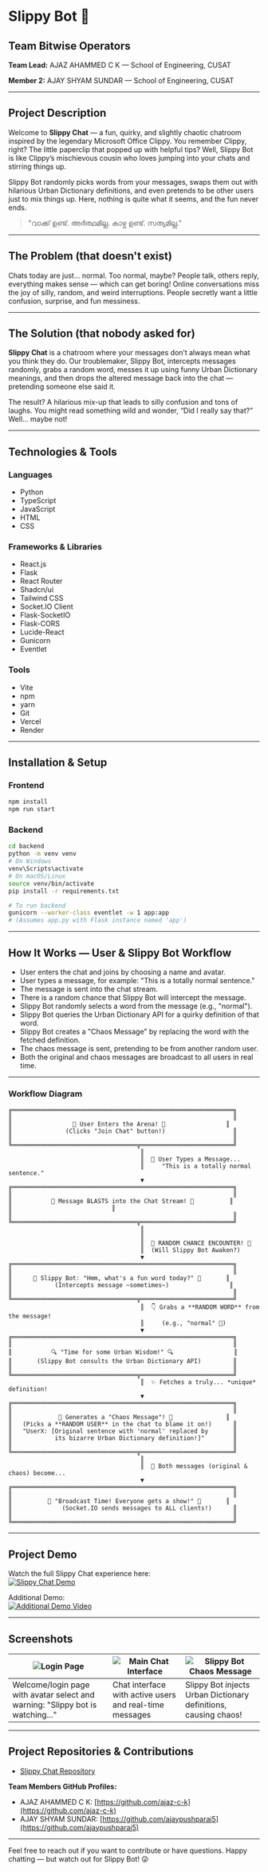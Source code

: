 
# Slippy Bot 🎯

## Team Bitwise Operators

**Team Lead:** AJAZ AHAMMED C K — School of Engineering, CUSAT

**Member 2:** AJAY SHYAM SUNDAR — School of Engineering, CUSAT

---

## Project Description

Welcome to **Slippy Chat** — a fun, quirky, and slightly chaotic chatroom inspired by the legendary Microsoft Office Clippy. You remember Clippy, right? The little paperclip that popped up with helpful tips? Well, Slippy Bot is like Clippy’s mischievous cousin who loves jumping into your chats and stirring things up.

Slippy Bot randomly picks words from your messages, swaps them out with hilarious Urban Dictionary definitions, and even pretends to be other users just to mix things up. Here, nothing is quite what it seems, and the fun never ends.

> "വാക്ക് ഉണ്ട്. അർത്ഥമില്ല. കാഴ്ച ഉണ്ട്. സത്യമില്ല."

---

## The Problem (that doesn't exist)

Chats today are just... normal. Too normal, maybe? People talk, others reply, everything makes sense — which can get boring! Online conversations miss the joy of silly, random, and weird interruptions. People secretly want a little confusion, surprise, and fun messiness.

---

## The Solution (that nobody asked for)

**Slippy Chat** is a chatroom where your messages don’t always mean what you think they do. Our troublemaker, Slippy Bot, intercepts messages randomly, grabs a random word, messes it up using funny Urban Dictionary meanings, and then drops the altered message back into the chat — pretending someone else said it.

The result? A hilarious mix-up that leads to silly confusion and tons of laughs. You might read something wild and wonder, “Did I really say that?” Well… maybe not!

---

## Technologies & Tools

### Languages

- Python  
- TypeScript  
- JavaScript  
- HTML  
- CSS  

### Frameworks & Libraries

- React.js  
- Flask  
- React Router  
- Shadcn/ui  
- Tailwind CSS  
- Socket.IO Client  
- Flask-SocketIO  
- Flask-CORS  
- Lucide-React  
- Gunicorn  
- Eventlet  

### Tools

- Vite  
- npm  
- yarn  
- Git  
- Vercel  
- Render  

---

## Installation & Setup

### Frontend

```bash
npm install
npm run start
````

### Backend

```bash
cd backend
python -m venv venv
# On Windows
venv\Scripts\activate
# On macOS/Linux
source venv/bin/activate
pip install -r requirements.txt

# To run backend
gunicorn --worker-class eventlet -w 1 app:app
# (Assumes app.py with Flask instance named 'app')
```

---

## How It Works — User & Slippy Bot Workflow

* User enters the chat and joins by choosing a name and avatar.
* User types a message, for example: "This is a totally normal sentence."
* The message is sent into the chat stream.
* There is a random chance that Slippy Bot will intercept the message.
* Slippy Bot randomly selects a word from the message (e.g., "normal").
* Slippy Bot queries the Urban Dictionary API for a quirky definition of that word.
* Slippy Bot creates a "Chaos Message" by replacing the word with the fetched definition.
* The chaos message is sent, pretending to be from another random user.
* Both the original and chaos messages are broadcast to all users in real time.

---

### Workflow Diagram

```
╔══════════════════════════════════════════════════════════════╗
║                                                              ║
║                 👋 User Enters the Arena! 👋                 ║
║               (Clicks "Join Chat" button!)                   ║
║                                                              ║
╚═══════════════════════════════════╦══════════════════════════╝
                                     ║
                                     ║  📨 User Types a Message...
                                     ║     "This is a totally normal sentence."
                                     ▼
╔══════════════════════════════════════════════════════════════╗
║                                                              ║
║           🚀 Message BLASTS into the Chat Stream! 🚀          ║
║                            ║
║                                                              ║
╚═══════════════════════════════════╦══════════════════════════╝
                                     ║
                                     ║
                                     ║  🎲 RANDOM CHANCE ENCOUNTER! 🎲
                                     ║  (Will Slippy Bot Awaken?)
                                     ▼
╔══════════════════════════════════════════════════════════════╗
║                                                              ║
║      🤖 Slippy Bot: "Hmm, what's a fun word today?" 🤖       ║
║            (Intercepts message ~sometimes~)                 ║
║                                                              ║
╚═══════════════════════════════════╦══════════════════════════╝
                                     ║  👇 Grabs a **RANDOM WORD** from the message!
                                     ║     (e.g., "normal" 🧐)
                                     ▼
╔══════════════════════════════════════════════════════════════╗
║                                                              ║
║           🔍 "Time for some Urban Wisdom!" 🔍                 ║
║       (Slippy Bot consults the Urban Dictionary API)         ║
║                                                              ║
╚═══════════════════════════════════╦══════════════════════════╝
                                     ║  ✨ Fetches a truly... *unique* definition!
                                     ▼
╔══════════════════════════════════════════════════════════════╗
║                                                              ║
║             🤯 Generates a "Chaos Message"! 🤯               ║
║   (Picks a **RANDOM USER** in the chat to blame it on!)      ║
║   "UserX: [Original sentence with 'normal' replaced by       ║
║            its bizarre Urban Dictionary definition!]"        ║
║                                                              ║
╚═══════════════════════════════════╦══════════════════════════╝
                                     ║
                                     ║  📢 Both messages (original & chaos) become...
                                     ▼
╔══════════════════════════════════════════════════════════════╗
║                                                              ║
║          📡 "Broadcast Time! Everyone gets a show!" 📡       ║
║              (Socket.IO sends messages to ALL clients!)      ║
║                                                              ║
╚══════════════════════════════════════════════════════════════╝
```

---

## Project Demo

Watch the full Slippy Chat experience here:  
[![Slippy Chat Demo](https://img.youtube.com/vi/3mTemYivpwQ/0.jpg)](https://youtu.be/3mTemYivpwQ?si=bGNi_h2AI-Bss8Hw)

Additional Demo:  
[![Additional Demo Video](https://img.youtube.com/vi/5SRniPi9gHQ/0.jpg)](https://youtu.be/5SRniPi9gHQ?si=02AVf-2QCo0_oDmg)

---

## Screenshots

| ![Login Page](https://github.com/user-attachments/assets/ae6fab4e-f52a-4c07-b880-f1fd8f043473) | ![Main Chat Interface](https://github.com/user-attachments/assets/5b137c90-7b12-4f8e-9e67-898581d371e7) | ![Slippy Bot Chaos Message](https://github.com/user-attachments/assets/d50a8ff0-1c84-4cd3-b8ad-fab7eb8f72f0) |
| ---------------------------------------------------------------------------------------------- | ------------------------------------------------------------------------------------------------------- | ------------------------------------------------------------------------------------------------------------ |
| Welcome/login page with avatar select and warning: "Slippy bot is watching..."                 | Chat interface with active users and real-time messages                                                 | Slippy Bot injects Urban Dictionary definitions, causing chaos!                                              |

---

## Project Repositories & Contributions

* [Slippy Chat Repository](https://github.com/ajaz-c-k/Slippy-chat)

**Team Members GitHub Profiles:**

* AJAZ AHAMMED C K: [https://github.com/ajaz-c-k](https://github.com/ajaz-c-k)
* AJAY SHYAM SUNDAR: [https://github.com/ajaypushparaj5](https://github.com/ajaypushparaj5)

---

Feel free to reach out if you want to contribute or have questions. Happy chatting — but watch out for Slippy Bot! 😜

```
```
